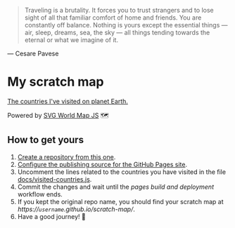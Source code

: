 > Traveling is a brutality. It forces you to trust strangers and to lose sight of all that familiar comfort of home and friends.
> You are constantly off balance. Nothing is yours except the essential things — air, sleep, dreams, sea, the sky — all things tending towards the eternal or what we imagine of it.

— Cesare Pavese

# My scratch map
[The countries I've visited on planet Earth.](https://maurizuki.github.io/scratch-map)

Powered by [SVG World Map JS](https://github.com/raphaellepuschitz/SVG-World-Map) 🗺

## How to get yours
1. [Create a repository from this one](https://docs.github.com/en/repositories/creating-and-managing-repositories/creating-a-repository-from-a-template).
2. [Configure the publishing source for the GitHub Pages site](https://docs.github.com/en/pages/getting-started-with-github-pages/configuring-a-publishing-source-for-your-github-pages-site).
3. Uncomment the lines related to the countries you have visited in the file [docs/visited-countries.js](docs/visited-countries.js).
4. Commit the changes and wait until the *pages build and deployment* workflow ends.
5. If you kept the original repo name, you should find your scratch map at *https://`username`.github.io/scratch-map/*.
6. Have a good journey! 🧳
